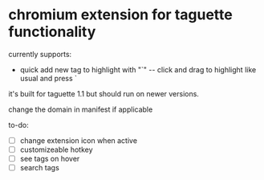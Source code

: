 # chromium extension for taguette functionality

currently supports:
- quick add new tag to highlight with "\`" -- click and drag to highlight like usual and press `

it's built for taguette 1.1 but should run on newer versions.

change the domain in manifest if applicable

to-do:
- [ ] change extension icon when active
- [ ] customizeable hotkey
- [ ] see tags on hover
- [ ] search tags
